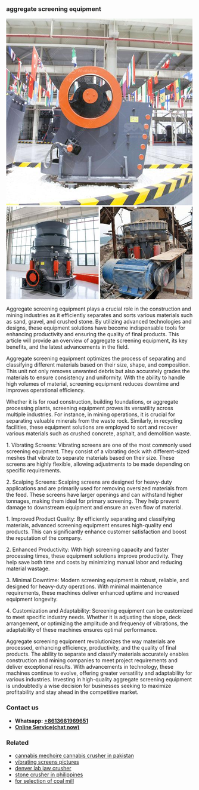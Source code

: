 <h3>aggregate screening equipment</h3><img src='1708497201.jpg' alt=''><p>Aggregate screening equipment plays a crucial role in the construction and mining industries as it efficiently separates and sorts various materials such as sand, gravel, and crushed stone. By utilizing advanced technologies and designs, these equipment solutions have become indispensable tools for enhancing productivity and ensuring the quality of final products. This article will provide an overview of aggregate screening equipment, its key benefits, and the latest advancements in the field.</p><p>Aggregate screening equipment optimizes the process of separating and classifying different materials based on their size, shape, and composition. This unit not only removes unwanted debris but also accurately grades the materials to ensure consistency and uniformity. With the ability to handle high volumes of material, screening equipment reduces downtime and improves operational efficiency.</p><p>Whether it is for road construction, building foundations, or aggregate processing plants, screening equipment proves its versatility across multiple industries. For instance, in mining operations, it is crucial for separating valuable minerals from the waste rock. Similarly, in recycling facilities, these equipment solutions are employed to sort and recover various materials such as crushed concrete, asphalt, and demolition waste.</p><p>1. Vibrating Screens: Vibrating screens are one of the most commonly used screening equipment. They consist of a vibrating deck with different-sized meshes that vibrate to separate materials based on their size. These screens are highly flexible, allowing adjustments to be made depending on specific requirements.</p><p>2. Scalping Screens: Scalping screens are designed for heavy-duty applications and are primarily used for removing oversized materials from the feed. These screens have larger openings and can withstand higher tonnages, making them ideal for primary screening. They help prevent damage to downstream equipment and ensure an even flow of material.</p><p>1. Improved Product Quality: By efficiently separating and classifying materials, advanced screening equipment ensures high-quality end products. This can significantly enhance customer satisfaction and boost the reputation of the company.</p><p>2. Enhanced Productivity: With high screening capacity and faster processing times, these equipment solutions improve productivity. They help save both time and costs by minimizing manual labor and reducing material wastage.</p><p>3. Minimal Downtime: Modern screening equipment is robust, reliable, and designed for heavy-duty operations. With minimal maintenance requirements, these machines deliver enhanced uptime and increased equipment longevity.</p><p>4. Customization and Adaptability: Screening equipment can be customized to meet specific industry needs. Whether it is adjusting the slope, deck arrangement, or optimizing the amplitude and frequency of vibrations, the adaptability of these machines ensures optimal performance.</p><p>Aggregate screening equipment revolutionizes the way materials are processed, enhancing efficiency, productivity, and the quality of final products. The ability to separate and classify materials accurately enables construction and mining companies to meet project requirements and deliver exceptional results. With advancements in technology, these machines continue to evolve, offering greater versatility and adaptability for various industries. Investing in high-quality aggregate screening equipment is undoubtedly a wise decision for businesses seeking to maximize profitability and stay ahead in the competitive market.</p><h3>Contact us</h3><ul><li><strong>Whatsapp:&nbsp;<a href="https://wa.me/8613661969651">+8613661969651</a></strong></li><li><a href="https://swt.shibang-china.com/?git&amp;zhl&amp;aggregate screening equipment"><strong>Online Service(chat now)</strong></a></li></ul><h3>Related</h3><ul><li><a href='cannabis mechoire cannabis crusher in pakistan.md'>cannabis mechoire cannabis crusher in pakistan</a></li><li><a href='vibrating screens pictures.md'>vibrating screens pictures</a></li><li><a href='denver lab jaw crusher.md'>denver lab jaw crusher</a></li><li><a href='stone crusher in philippines.md'>stone crusher in philippines</a></li><li><a href='for selection of coal mill.md'>for selection of coal mill</a></li></ul>